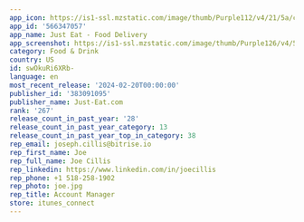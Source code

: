 ```yaml
---
app_icon: https://is1-ssl.mzstatic.com/image/thumb/Purple112/v4/21/5a/c0/215ac0d8-9dd6-bed1-ef3e-301630f560f6/AppIcon-0-1x_U007emarketing-0-10-0-85-220.png/1024x1024bb.png
app_id: '566347057'
app_name: Just Eat - Food Delivery
app_screenshot: https://is1-ssl.mzstatic.com/image/thumb/Purple126/v4/58/bc/ca/58bccae1-9047-4af3-4f5e-2c7e16e4fc55/cde47793-e5db-4895-afef-169f93656df9_Screen_1.png/1242x2688bb.png
category: Food & Drink
country: US
id: swOkuRi6XRb-
language: en
most_recent_release: '2024-02-20T00:00:00'
publisher_id: '383091095'
publisher_name: Just-Eat.com
rank: '267'
release_count_in_past_year: '28'
release_count_in_past_year_category: 13
release_count_in_past_year_top_in_category: 38
rep_email: joseph.cillis@bitrise.io
rep_first_name: Joe
rep_full_name: Joe Cillis
rep_linkedin: https://www.linkedin.com/in/joecillis
rep_phone: +1 518-258-1902
rep_photo: joe.jpg
rep_title: Account Manager
store: itunes_connect
---
```

